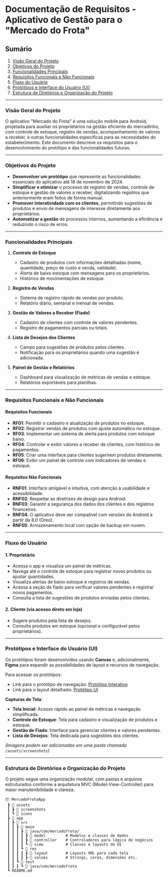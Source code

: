 # Documentação de Requisitos - Aplicativo de Gestão para o "Mercado do Frota"

## Sumário
1. [Visão Geral do Projeto](#visão-geral-do-projeto)
2. [Objetivos do Projeto](#objetivos-do-projeto)
3. [Funcionalidades Principais](#funcionalidades-principais)
4. [Requisitos Funcionais e Não Funcionais](#requisitos-funcionais-e-não-funcionais)
5. [Fluxo do Usuário](#fluxo-do-usuário)
6. [Protótipos e Interface do Usuário (UI)](#protótipos-e-interface-do-usuário-ui)
7. [Estrutura de Diretórios e Organização do Projeto](#estrutura-de-diretórios-e-organização-do-projeto)

---

### Visão Geral do Projeto
O aplicativo "Mercado do Frota" é uma solução mobile para Android, projetada para auxiliar os proprietários na gestão eficiente do mercadinho, com controle de estoque, registro de vendas, acompanhamento de valores a receber, e outras funcionalidades específicas para as necessidades do estabelecimento. Este documento descreve os requisitos para o desenvolvimento do protótipo e das funcionalidades futuras.

---

### Objetivos do Projeto
- **Desenvolver um protótipo** que represente as funcionalidades essenciais do aplicativo até 18 de novembro de 2024.
- **Simplificar e otimizar** o processo de registro de vendas, controle de estoque e gestão de valores a receber, digitalizando registros que anteriormente eram feitos de forma manual.
- **Promover interatividade com os clientes**, permitindo sugestões de produtos e envio de mensagens de interesse diretamente aos proprietários.
- **Automatizar a gestão** de processos internos, aumentando a eficiência e reduzindo o risco de erros.

---

### Funcionalidades Principais
1. **Controle de Estoque**
   - Cadastro de produtos com informações detalhadas (nome, quantidade, preço de custo e venda, validade).
   - Alerta de baixo estoque com mensagens para os proprietários.
   - Histórico de movimentações de estoque.

2. **Registro de Vendas**
   - Sistema de registro rápido de vendas por produto.
   - Relatório diário, semanal e mensal de vendas.

3. **Gestão de Valores a Receber (Fiado)**
   - Cadastro de clientes com controle de valores pendentes.
   - Registro de pagamentos parciais ou totais.

4. **Lista de Desejos dos Clientes**
   - Campo para sugestões de produtos pelos clientes.
   - Notificação para os proprietários quando uma sugestão é adicionada.

5. **Painel de Gestão e Relatórios**
   - Dashboard para visualização de métricas de vendas e estoque.
   - Relatórios exportáveis para planilhas.

---

### Requisitos Funcionais e Não Funcionais

#### Requisitos Funcionais
- **RF01**: Permitir o cadastro e atualização de produtos no estoque.
- **RF02**: Registrar vendas de produtos com ajuste automático no estoque.
- **RF03**: Implementar um sistema de alerta para produtos com estoque baixo.
- **RF04**: Controlar e exibir valores a receber de clientes, com histórico de pagamentos.
- **RF05**: Criar uma interface para clientes sugerirem produtos diretamente.
- **RF06**: Exibir um painel de controle com indicadores de vendas e estoque.

#### Requisitos Não Funcionais
- **RNF01**: Interface amigável e intuitiva, com atenção à usabilidade e acessibilidade.
- **RNF02**: Respeitar as diretrizes de design para Android.
- **RNF03**: Garantir a segurança dos dados dos clientes e dos registros financeiros.
- **RNF04**: O aplicativo deve ser compatível com versões do Android a partir da 8.0 (Oreo).
- **RNF05**: Armazenamento local com opção de backup em nuvem.

---

### Fluxo do Usuário

#### 1. **Proprietário**
   - Acessa o app e visualiza um painel de métricas.
   - Navega até o controle de estoque para registrar novos produtos ou ajustar quantidades.
   - Visualiza alertas de baixo estoque e registros de vendas.
   - Acessa a seção de fiado para verificar valores pendentes e registrar novos pagamentos.
   - Consulta a lista de sugestões de produtos enviadas pelos clientes.

#### 2. **Cliente (via acesso direto em loja)**
   - Sugere produtos pela lista de desejos.
   - Consulta produtos em estoque (opcional e configurável pelos proprietários).

---

### Protótipos e Interface do Usuário (UI)
Os protótipos foram desenvolvidos usando **Canvas** e, adicionalmente, **Figma** para expandir as possibilidades de layout e recursos de navegação.

Para acessar os protótipos:
- Link para o protótipo de navegação: [Protótipo Interativo](https://www.figma.com/design/Bnrti7QwX1siH4k6fPwe1Z/Prot%C3%B3tipo---Mercado-do-Frota?node-id=99-3&t=7aqwldIi8kMsrS2G-1)
- Link para o layout detalhado: [Protótipo UI](#)

**Capturas de Tela**:
- **Tela Inicial**: Acesso rápido ao painel de métricas e navegação simplificada.
- **Controle de Estoque**: Tela para cadastro e visualização de produtos e estoque.
- **Gestão de Fiado**: Interface para gerenciar clientes e valores pendentes.
- **Lista de Desejos**: Tela dedicada para sugestões dos clientes.

*(Imagens podem ser adicionadas em uma pasta chamada `/assets/screenshots`)*

---

### Estrutura de Diretórios e Organização do Projeto

O projeto segue uma organização modular, com pastas e arquivos estruturados conforme a arquitetura MVC (Model-View-Controller) para maior manutenibilidade e clareza.

```plaintext
📦 MercadoFrotaApp
 ┣ 📂 assets
 ┃ ┣ 📂 screenshots
 ┃ ┗ 📂 icons
 ┣ 📂 app
 ┃ ┣ 📂 src
 ┃ ┃ ┣ 📂 main
 ┃ ┃ ┃ ┣ 📂 java/com/mercadofrota/
 ┃ ┃ ┃ ┃ ┣ 📂 model         # Modelos e classes de dados
 ┃ ┃ ┃ ┃ ┣ 📂 controller    # Controladores para lógica de negócios
 ┃ ┃ ┃ ┃ ┗ 📂 view          # Classes e layouts de UI
 ┃ ┃ ┃ ┗ 📂 res
 ┃ ┃ ┃ ┃ ┣ 📂 layout        # Layouts XML para cada tela
 ┃ ┃ ┃ ┃ ┣ 📂 values        # Strings, cores, dimensões etc.
 ┃ ┃ ┗ 📂 test
 ┃ ┃ ┃ ┗ 📂 java/com/mercadofrota
 ┗ README.md
